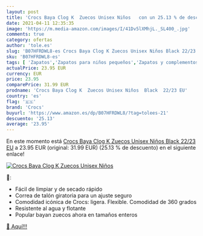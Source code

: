```yaml
---
layout: post
title: 'Crocs Baya Clog K  Zuecos Unisex Niños   con un 25.13 % de descuento'
date: 2021-04-11 12:35:35
image: 'https://m.media-amazon.com/images/I/41Dv5lXMhjL._SL400_.jpg'
comments: true
category: ofertas
author: 'tole.es'
slug: 'B07HFRDWL8-es Crocs Baya Clog K Zuecos Unisex Niños Black 22/23 EU'
sku: 'B07HFRDWL8-es'
tags: [ 'Zapatos','Zapatos para niños pequeños','Zapatos y complementos','Zuecos y mules para niño','crocs','zuecos', ]
actualPrice: 23.95 EUR
currency: EUR
price: 23.95
comparePrice: 31.99 EUR
prodname: 'Crocs Baya Clog K  Zuecos Unisex Niños  Black  22/23 EU'
country: 'es'
flag: '🇪🇸'
brand: 'Crocs'
buyurl: 'https://www.amazon.es/dp/B07HFRDWL8/?tag=tolees-21'
descuento: '25.13'
average: '23.95'
---
```


En este momento está [Crocs Baya Clog K  Zuecos Unisex Niños  Black  22/23 EU](https://www.amazon.es/dp/B07HFRDWL8/?tag=tolees-21) a 23.95 EUR (original: 31.99 EUR) (25.13 %  de descuento) en el siguiente enlace!

[![Crocs Baya Clog K  Zuecos Unisex Niños  ](https://m.media-amazon.com/images/I/41Dv5lXMhjL._SL400_.jpg)](https://www.amazon.es/dp/B07HFRDWL8/?tag=tolees-21)

🔎:

- Fácil de limpiar y de secado rápido
- Correa de talón giratoria para un ajuste seguro
- Comodidad icónica de Crocs: ligera. Flexible. Comodidad de 360 grados
- Resistente al agua y flotante
- Popular bayan zuecos ahora en tamaños enteros

[🛒 Aquí!!!](https://www.amazon.es/dp/B07HFRDWL8/?tag=tolees-21)
